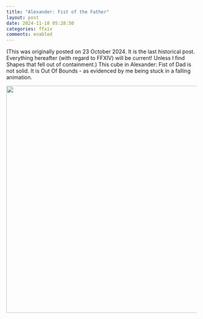 ```yaml
---
title: "Alexander: Fist of the Father"
layout: post
date: 2024-11-18 05:28:50
categories: ffxiv
comments: enabled
---
```

(This was originally posted on 23 October 2024. It is the last historical post. Everything hereafter (with regard to FFXIV) will be current! Unless I find Shapes that fell out of containment.)
This cube in Alexander: Fist of Dad is not solid. It is Out Of Bounds - as evidenced by me being stuck in a falling animation.

<center><a href="https://raw.githubusercontent.com/Nox13last/nox13last.github.io/refs/heads/main/_uploads/1731907730857.png"><img src="https://raw.githubusercontent.com/Nox13last/nox13last.github.io/refs/heads/main/_uploads/1731907730857.png" width="600"></a></center>


